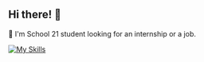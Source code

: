 ## Hi there! 👋

<!--
**xelpixness/xelpixness** is a ✨ _special_ ✨ repository because its `README.md` (this file) appears on your GitHub profile.

Here are some ideas to get you started:
- 🔭 I’m currently working on C++ school project
- 🌱 I’m currently learning Python
- 👯 I’m looking to collaborate on ...
- 🤔 I’m looking for help with ...
- 💬 Ask me about ...
- 📫 How to reach me: ...
- ⚡ Fun fact: ...
-->

🌱 I'm School 21 student looking for an internship or a job.

[![My Skills](https://skillicons.dev/icons?i=python,ubuntu,postgresql,mysql,git,html,css,js,flask,fastapi,django,drf)](https://skillicons.dev)
